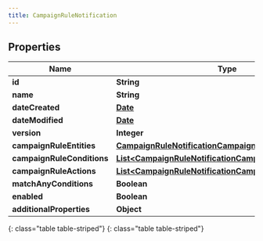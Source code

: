 ```yaml
---
title: CampaignRuleNotification
---
```


## Properties

| Name | Type | Description | Notes |
| ------------ | ------------- | ------------- | ------------- |
| **id** | **String** |  |  [optional] |
| **name** | **String** |  |  [optional] |
| **dateCreated** | [**Date**](Date.html) |  |  [optional] |
| **dateModified** | [**Date**](Date.html) |  |  [optional] |
| **version** | **Integer** |  |  [optional] |
| **campaignRuleEntities** | [**CampaignRuleNotificationCampaignRuleEntities**](CampaignRuleNotificationCampaignRuleEntities.html) |  |  [optional] |
| **campaignRuleConditions** | [**List&lt;CampaignRuleNotificationCampaignRuleConditions&gt;**](CampaignRuleNotificationCampaignRuleConditions.html) |  |  [optional] |
| **campaignRuleActions** | [**List&lt;CampaignRuleNotificationCampaignRuleActions&gt;**](CampaignRuleNotificationCampaignRuleActions.html) |  |  [optional] |
| **matchAnyConditions** | **Boolean** |  |  [optional] |
| **enabled** | **Boolean** |  |  [optional] |
| **additionalProperties** | **Object** |  |  [optional] |
{: class="table table-striped"}
{: class="table table-striped"}


